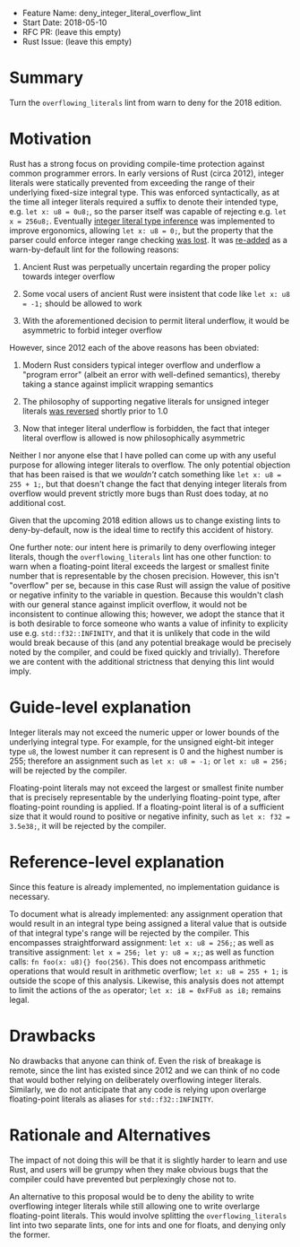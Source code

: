- Feature Name: deny_integer_literal_overflow_lint
- Start Date: 2018-05-10
- RFC PR: (leave this empty)
- Rust Issue: (leave this empty)

# Summary
[summary]: #summary

Turn the `overflowing_literals` lint from warn to deny for the 2018 edition.

# Motivation
[motivation]: #motivation

Rust has a strong focus on providing compile-time protection against common programmer errors. In early versions of Rust (circa 2012), integer literals were statically prevented from exceeding the range of their underlying fixed-size integral type. This was enforced syntactically, as at the time all integer literals required a suffix to denote their intended type, e.g. `let x: u8 = 0u8;`, so the parser itself was capable of rejecting e.g. `let x = 256u8;`. Eventually [integer literal type inference](https://mail.mozilla.org/pipermail/rust-dev/2012-July/002002.html) was implemented to improve ergonomics, allowing `let x: u8 = 0;`, but the property that the parser could enforce integer range checking [was lost](https://mail.mozilla.org/pipermail/rust-dev/2012-December/002734.html). It was [re-added](https://github.com/rust-lang/rust/issues/4220) as a warn-by-default lint for the following reasons:

1. Ancient Rust was perpetually uncertain regarding the proper policy towards integer overflow

2. Some vocal users of ancient Rust were insistent that code like `let x: u8 = -1;` should be allowed to work

3. With the aforementioned decision to permit literal underflow, it would be asymmetric to forbid integer overflow

However, since 2012 each of the above reasons has been obviated:

1. Modern Rust considers typical integer overflow and underflow a "program error" (albeit an error with well-defined semantics), thereby taking a stance against implicit wrapping semantics

2. The philosophy of supporting negative literals for unsigned integer literals [was reversed](https://internals.rust-lang.org/t/forbid-unsigned-integer/752) shortly prior to 1.0

3. Now that integer literal underflow is forbidden, the fact that integer literal overflow is allowed is now philosophically asymmetric

Neither I nor anyone else that I have polled can come up with any useful purpose for allowing integer literals to overflow. The only potential objection that has been raised is that we *wouldn't* catch something like `let x: u8 = 255 + 1;`, but that doesn't change the fact that denying integer literals from overflow would prevent strictly more bugs than Rust does today, at no additional cost.

Given that the upcoming 2018 edition allows us to change existing lints to deny-by-default, now is the ideal time to rectify this accident of history.

One further note: our intent here is primarily to deny overflowing integer literals, though the `overflowing_literals` lint has one other function: to warn when a floating-point literal exceeds the largest or smallest finite number that is representable by the chosen precision. However, this isn't "overflow" per se, because in this case Rust will assign the value of positive or negative infinity to the variable in question. Because this wouldn't clash with our general stance against implicit overflow, it would not be inconsistent to continue allowing this; however, we adopt the stance that it is both desirable to force someone who wants a value of infinity to explicity use e.g. `std::f32::INFINITY`, and that it is unlikely that code in the wild would break because of this (and any potential breakage would be precisely noted by the compiler, and could be fixed quickly and trivially). Therefore we are content with the additional strictness that denying this lint would imply.

# Guide-level explanation
[guide-level-explanation]: #guide-level-explanation

Integer literals may not exceed the numeric upper or lower bounds of the underlying integral type. For example, for the unsigned eight-bit integer type `u8`, the lowest number it can represent is 0 and the highest number is 255; therefore an assignment such as `let x: u8 = -1;` or `let x: u8 = 256;` will be rejected by the compiler.

Floating-point literals may not exceed the largest or smallest finite number that is precisely representable by the underlying floating-point type, after floating-point rounding is applied. If a floating-point literal is of a sufficient size that it would round to positive or negative infinity, such as `let x: f32 = 3.5e38;`, it will be rejected by the compiler.

# Reference-level explanation
[reference-level-explanation]: #reference-level-explanation

Since this feature is already implemented, no implementation guidance is necessary.

To document what is already implemented: any assignment operation that would result in an integral type being assigned a literal value that is outside of that integral type's range will be rejected by the compiler. This encompasses straightforward assignment: `let x: u8 = 256;`; as well as transitive assignment: `let x = 256; let y: u8 = x;`; as well as function calls: `fn foo(x: u8){} foo(256)`. This does not encompass arithmetic operations that would result in arithmetic overflow; `let x: u8 = 255 + 1;` is outside the scope of this analysis. Likewise, this analysis does not attempt to limit the actions of the `as` operator; `let x: i8 = 0xFFu8 as i8;` remains legal.

# Drawbacks
[drawbacks]: #drawbacks

No drawbacks that anyone can think of. Even the risk of breakage is remote, since the lint has existed since 2012 and we can think of no code that would bother relying on deliberately overflowing integer literals. Similarly, we do not anticipate that any code is relying upon overlarge floating-point literals as aliases for `std::f32::INFINITY`.

# Rationale and Alternatives
[alternatives]: #alternatives

The impact of not doing this will be that it is slightly harder to learn and use Rust, and users will be grumpy when they make obvious bugs that the compiler could have prevented but perplexingly chose not to.

An alternative to this proposal would be to deny the ability to write overflowing integer literals while still allowing one to write overlarge floating-point literals. This would involve splitting the `overflowing_literals` lint into two separate lints, one for ints and one for floats, and denying only the former.
